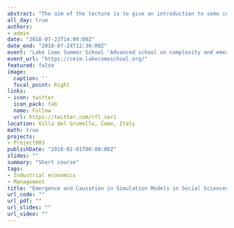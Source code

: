 ```yaml
---
abstract: "The aim of the lecture is to give an introduction to some computational/simulation methods used in social sciences. We start from the early implementations of simulated systems in analog and digital computers. We then consider some macrosimulation techniques, namely system dynamics and discrete-event simulation. We pass to microsimulation techniques introduced in economics and political science. At last we consider cellular automata and agent-based models. Throughout the lecture, we will stress some common features of these models that have become important over time, namely emergence and causation."
all_day: true
authors:
- admin
date: "2018-07-23T14:00:00Z"
date_end: "2018-07-24T12:30:00Z"
event: "Lake Como Summer School 'Advanced school on complexity and emergence: ideas, methods, with a special attention to economics and finance', Villa del Grumello, Como (Italy) 22 – 27 Jul 2018"
event_url: "https://ceim.lakecomoschool.org/"
featured: false
image:
  caption: ''
  focal_point: Right
links:
- icon: twitter
  icon_pack: fab
  name: Follow
  url: https://twitter.com/rfl_seri
location: Villa del Grumello, Como, Italy
math: true
projects:
- Project003
publishDate: "2018-01-01T00:00:00Z"
slides: ""
summary: "Short course"
tags:
- Industrial economics
- Management
title: "Emergence and Causation in Simulation Models in Social Sciences"
url_code: ""
url_pdf: ""
url_slides: ""
url_video: ""
---
```

